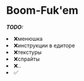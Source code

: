 # Boom-Fuk'em

***TODO:***
<li> 
❌менюшка
<li> 
❌инструкции в едиторе
<li> 
❌текстуры
<li> 
❌спрайты
<li> 
❌..
<li> 
✅
